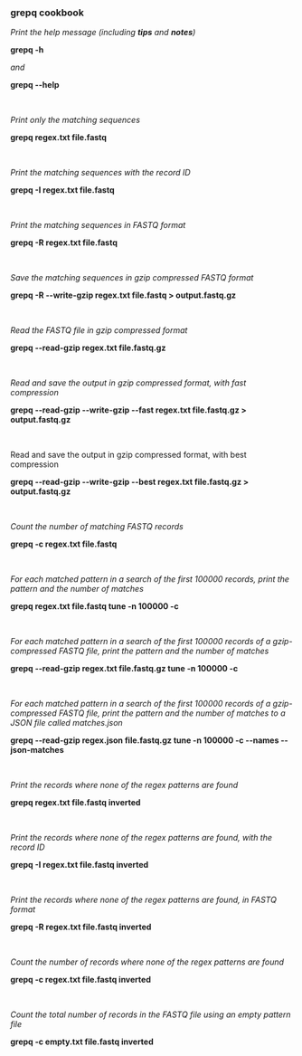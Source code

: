 ### grepq cookbook

*Print the help message (including **tips** and **notes**)*

**grepq -h**

*and*

**grepq --help**

<br>

*Print only the matching sequences*

**grepq regex.txt file.fastq**

<br>

*Print the matching sequences with the record ID*

**grepq -I regex.txt file.fastq**

<br>

*Print the matching sequences in FASTQ format*

**grepq -R regex.txt file.fastq**

<br>

*Save the matching sequences in gzip compressed FASTQ format*

**grepq -R --write-gzip regex.txt file.fastq > output.fastq.gz**

<br>

*Read the FASTQ file in gzip compressed format*

**grepq --read-gzip regex.txt file.fastq.gz**

<br>

*Read and save the output in gzip compressed format, with fast
compression*

**grepq --read-gzip --write-gzip --fast regex.txt file.fastq.gz > output.fastq.gz**

<br>

Read and save the output in gzip compressed format, with best
compression

**grepq --read-gzip --write-gzip --best regex.txt file.fastq.gz > output.fastq.gz**

<br>

*Count the number of matching FASTQ records*

**grepq -c regex.txt file.fastq**

<br>

*For each matched pattern in a search of the first 100000 records,
print the pattern and the number of matches*

**grepq regex.txt file.fastq tune -n 100000 -c**

<br>

*For each matched pattern in a search of the first 100000 records of
a gzip-compressed FASTQ file, print the pattern and the number of matches*

**grepq --read-gzip regex.txt file.fastq.gz tune -n 100000 -c**

<br>

*For each matched pattern in a search of the first 100000 records of
a gzip-compressed FASTQ file, print the pattern and the number of matches to a
JSON file called matches.json*

**grepq --read-gzip regex.json file.fastq.gz tune -n 100000 -c --names --json-matches**

<br>

*Print the records where none of the regex patterns are found*

**grepq regex.txt file.fastq inverted**

<br>

*Print the records where none of the regex patterns are found, with
the record ID*

**grepq -I regex.txt file.fastq inverted**

<br>

*Print the records where none of the regex patterns are found, in
FASTQ format*

**grepq -R regex.txt file.fastq inverted**

<br>

*Count the number of records where none of the regex patterns are
found*

**grepq -c regex.txt file.fastq inverted**

<br>

*Count the total number of records in the FASTQ file using an empty
pattern file*

**grepq -c empty.txt file.fastq inverted**
